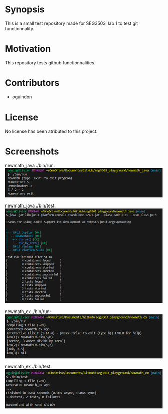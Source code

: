# Synopsis
This is a small test repository made for SEG3503, lab 1 to test git functionnality.

# Motivation
This repository tests github functionnalities.

# Contributors
- oguindon

# License
No license has been atributed to this project.

# Screenshots

newmath_java ./bin/run:
![java run](./Screenshots/java_run.png)

newmath_java ./bin/test:
![java test](./Screenshots/java_test.png)

newmath_ex ./bin/run:
![elixir run](./Screenshots/elixir_run.png)

newmath_ex ./bin/test:
![elixir test](./Screenshots/elixir_test.png)